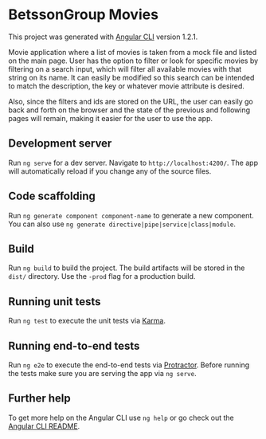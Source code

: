 # BetssonGroup Movies

This project was generated with [Angular CLI](https://github.com/angular/angular-cli) version 1.2.1.

Movie application where a list of movies is taken from a mock file and listed on the main page. User has the option to filter or look for specific movies by filtering on a search input, which will filter all available movies with that string on its name. It can easily be modified so this search can be intended to match the description, the key or whatever movie attribute is desired.

Also, since the filters and ids are stored on the URL, the user can easily go back and forth on the browser and the state of the previous and following pages will remain, making it easier for the user to use the app.

## Development server

Run `ng serve` for a dev server. Navigate to `http://localhost:4200/`. The app will automatically reload if you change any of the source files.

## Code scaffolding

Run `ng generate component component-name` to generate a new component. You can also use `ng generate directive|pipe|service|class|module`.

## Build

Run `ng build` to build the project. The build artifacts will be stored in the `dist/` directory. Use the `-prod` flag for a production build.

## Running unit tests

Run `ng test` to execute the unit tests via [Karma](https://karma-runner.github.io).

## Running end-to-end tests

Run `ng e2e` to execute the end-to-end tests via [Protractor](http://www.protractortest.org/).
Before running the tests make sure you are serving the app via `ng serve`.

## Further help

To get more help on the Angular CLI use `ng help` or go check out the [Angular CLI README](https://github.com/angular/angular-cli/blob/master/README.md).
